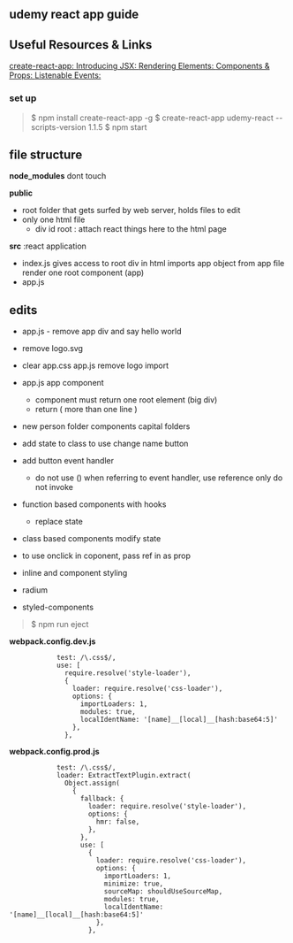 ## udemy react app guide

## Useful Resources & Links
[create-react-app: ](https://github.com/facebookincubator/create-react-app)
[Introducing JSX: ](https://reactjs.org/docs/introducing-jsx.html)
[Rendering Elements: ](https://reactjs.org/docs/rendering-elements.html)
[Components & Props: ](https://reactjs.org/docs/components-and-props.html)
[Listenable Events: ](https://reactjs.org/docs/events.html)


### set up
> $ npm install create-react-app -g
> $ create-react-app udemy-react --scripts-version 1.1.5
> $ npm start

## file structure
**node_modules**
dont touch

**public**
- root folder that gets surfed by web server, holds files to edit
- only one html file
    - div id root : attach react things here to the html page

**src** :react application
- index.js gives access to root div in html
    imports app object from app file
    render one root component (app)
- app.js 


## edits
- app.js - remove app div and say hello world
- remove logo.svg
- clear app.css
app.js remove logo import
- app.js app component
    - component must return one root element (big div)
    - return ( more than one line )
- new person folder
    components capital folders
- add state to class to use change name button
- add button event handler
    - do not use () when referring to event handler, use reference only do not invoke
- function based components with hooks
    - replace state
- class based components modify state
- to use onclick in coponent, pass ref in as prop
- inline and component styling

- radium

- styled-components

> $ npm run eject

**webpack.config.dev.js**
```
            test: /\.css$/,
            use: [
              require.resolve('style-loader'),
              {
                loader: require.resolve('css-loader'),
                options: {
                  importLoaders: 1,
                  modules: true,
                  localIdentName: '[name]__[local]__[hash:base64:5]'
                },
              },
```
**webpack.config.prod.js**

```
            test: /\.css$/,
            loader: ExtractTextPlugin.extract(
              Object.assign(
                {
                  fallback: {
                    loader: require.resolve('style-loader'),
                    options: {
                      hmr: false,
                    },
                  },
                  use: [
                    {
                      loader: require.resolve('css-loader'),
                      options: {
                        importLoaders: 1,
                        minimize: true,
                        sourceMap: shouldUseSourceMap,
                        modules: true,
                        localIdentName: '[name]__[local]__[hash:base64:5]'
                      },
                    },
```